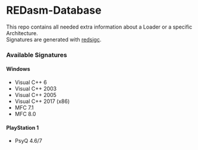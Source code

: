 # REDasm-Database

This repo contains all needed extra information about a Loader or a specific Architecture.<br>
Signatures are generated with [redsigc](https://github.com/REDasmOrg/REDasm-Signature).

### Available Signatures
#### Windows
* Visual C++ 6
* Visual C++ 2003
* Visual C++ 2005
* Visual C++ 2017 (x86)
* MFC 7.1
* MFC 8.0

#### PlayStation 1
* PsyQ 4.6/7
